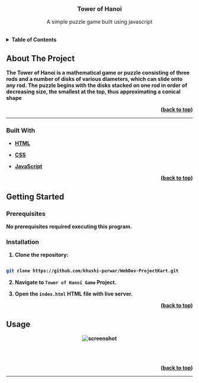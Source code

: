 
  

  

<h3  align="center">Tower of Hanoi</h3>

  

  

<p  align="center">
A simple puzzle game built using javascript
</p>

<br>

  
  

<details>

<summary><b>Table of Contents</summary>

<ol>

<a  href="#about-the-project">About The Project</a>


<li><a  href="#built-with">Built With</a></li>






<a  href="#getting-started">Getting Started</a>

<li><a  href="#prerequisites">Prerequisites</a></li>


<li><a  href="#usage">Usage</a></li>

</li>



</details>

  

  

## About The Project

  

The Tower of Hanoi is a mathematical game or puzzle consisting of three rods and a number of disks of various diameters, which can slide onto any rod. The puzzle begins with the disks stacked on one rod in order of decreasing size, the smallest at the top, thus approximating a conical shape

  

<p  align="right">(<a  href="#top">back to top</a>)</p>

  

<hr>

  

  

### Built With

  

  

* [HTML](https://developer.mozilla.org/en-US/docs/Web/HTML)

  

* [CSS](https://developer.mozilla.org/en-US/docs/Web/CSS)

  

* [JavaScript](https://www.javascript.com/)

  

  

<p  align="right">(<a  href="#top">back to top</a>)</p>

  

  

## Getting Started

  

### Prerequisites

  

No prerequisites required executing this program.

  

### Installation

  

  

1. Clone the repository:

  

```sh

git clone https://github.com/khushi-purwar/WebDev-ProjectKart.git 

```

  

2. Navigate to `Tower of Hanoi Game` Project.

  

3. Open the `index.html` HTML file with live server.

  

  

<p  align="right">(<a  href="#top">back to top</a>)</p>

  

  

## Usage

  

<div  align="center">

<img  src="https://raw.githubusercontent.com/LiQuiD-404/WebDev-ProjectKart/master/Tower%20of%20Hanoi%20Game/snips/snip1.png"  alt="screenshot" >

<br> <br>

  

</div>

  


  
  

  

<p  align="right">(<a  href="#top">back to top</a>)</p>

  

<hr>